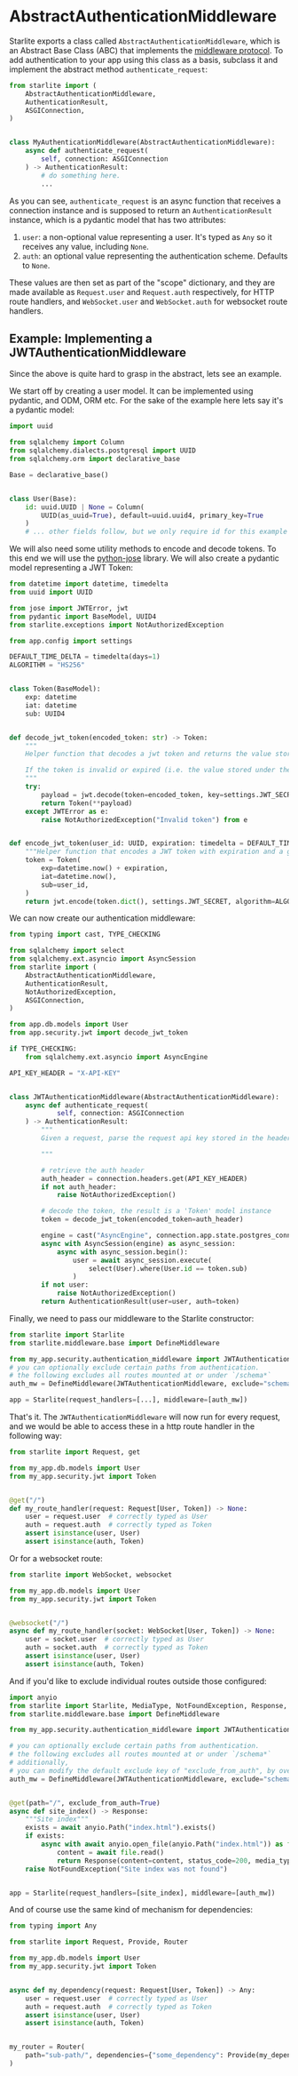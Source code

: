 # AbstractAuthenticationMiddleware

Starlite exports a class called `AbstractAuthenticationMiddleware`, which is an Abstract Base
Class (ABC) that implements the [middleware protocol](../7-middleware/0-middleware-intro.md#the-middleware-protocol). To
add authentication to your app using this class as a basis, subclass it and implement the abstract method
`authenticate_request`:

```python
from starlite import (
    AbstractAuthenticationMiddleware,
    AuthenticationResult,
    ASGIConnection,
)


class MyAuthenticationMiddleware(AbstractAuthenticationMiddleware):
    async def authenticate_request(
        self, connection: ASGIConnection
    ) -> AuthenticationResult:
        # do something here.
        ...
```

As you can see, `authenticate_request` is an async function that receives a connection instance and is supposed to return
an `AuthenticationResult` instance, which is a pydantic model that has two attributes:

1. `user`: a non-optional value representing a user. It's typed as `Any` so it receives any value, including `None`.
2. `auth`: an optional value representing the authentication scheme. Defaults to `None`.

These values are then set as part of the "scope" dictionary, and they are made available as `Request.user`
and `Request.auth` respectively, for HTTP route handlers, and `WebSocket.user` and `WebSocket.auth` for websocket route
handlers.

## Example: Implementing a JWTAuthenticationMiddleware

Since the above is quite hard to grasp in the abstract, lets see an example.

We start off by creating a user model. It can be implemented using pydantic, and ODM, ORM etc. For the sake of the
example here lets say it's a pydantic model:

```python title="my_app/db/models.py"
import uuid

from sqlalchemy import Column
from sqlalchemy.dialects.postgresql import UUID
from sqlalchemy.orm import declarative_base

Base = declarative_base()


class User(Base):
    id: uuid.UUID | None = Column(
        UUID(as_uuid=True), default=uuid.uuid4, primary_key=True
    )
    # ... other fields follow, but we only require id for this example
```

We will also need some utility methods to encode and decode tokens. To this end we will use
the [python-jose](https://github.com/mpdavis/python-jose) library. We will also create a pydantic model representing a
JWT Token:

```python title="my_app/security/jwt.py"
from datetime import datetime, timedelta
from uuid import UUID

from jose import JWTError, jwt
from pydantic import BaseModel, UUID4
from starlite.exceptions import NotAuthorizedException

from app.config import settings

DEFAULT_TIME_DELTA = timedelta(days=1)
ALGORITHM = "HS256"


class Token(BaseModel):
    exp: datetime
    iat: datetime
    sub: UUID4


def decode_jwt_token(encoded_token: str) -> Token:
    """
    Helper function that decodes a jwt token and returns the value stored under the 'sub' key

    If the token is invalid or expired (i.e. the value stored under the exp key is in the past) an exception is raised
    """
    try:
        payload = jwt.decode(token=encoded_token, key=settings.JWT_SECRET, algorithms=[ALGORITHM])
        return Token(**payload)
    except JWTError as e:
        raise NotAuthorizedException("Invalid token") from e


def encode_jwt_token(user_id: UUID, expiration: timedelta = DEFAULT_TIME_DELTA) -> str:
    """Helper function that encodes a JWT token with expiration and a given user_id"""
    token = Token(
        exp=datetime.now() + expiration,
        iat=datetime.now(),
        sub=user_id,
    )
    return jwt.encode(token.dict(), settings.JWT_SECRET, algorithm=ALGORITHM)
```

We can now create our authentication middleware:

```python title="my_app/security/authentication_middleware.py"
from typing import cast, TYPE_CHECKING

from sqlalchemy import select
from sqlalchemy.ext.asyncio import AsyncSession
from starlite import (
    AbstractAuthenticationMiddleware,
    AuthenticationResult,
    NotAuthorizedException,
    ASGIConnection,
)

from app.db.models import User
from app.security.jwt import decode_jwt_token

if TYPE_CHECKING:
    from sqlalchemy.ext.asyncio import AsyncEngine

API_KEY_HEADER = "X-API-KEY"


class JWTAuthenticationMiddleware(AbstractAuthenticationMiddleware):
    async def authenticate_request(
            self, connection: ASGIConnection
    ) -> AuthenticationResult:
        """
        Given a request, parse the request api key stored in the header and retrieve the user correlating to the token from the DB

        """

        # retrieve the auth header
        auth_header = connection.headers.get(API_KEY_HEADER)
        if not auth_header:
            raise NotAuthorizedException()

        # decode the token, the result is a 'Token' model instance
        token = decode_jwt_token(encoded_token=auth_header)

        engine = cast("AsyncEngine", connection.app.state.postgres_connection)
        async with AsyncSession(engine) as async_session:
            async with async_session.begin():
                user = await async_session.execute(
                    select(User).where(User.id == token.sub)
                )
        if not user:
            raise NotAuthorizedException()
        return AuthenticationResult(user=user, auth=token)
```

Finally, we need to pass our middleware to the Starlite constructor:

```python title="my_app/main.py"
from starlite import Starlite
from starlite.middleware.base import DefineMiddleware

from my_app.security.authentication_middleware import JWTAuthenticationMiddleware
# you can optionally exclude certain paths from authentication.
# the following excludes all routes mounted at or under `/schema*`
auth_mw = DefineMiddleware(JWTAuthenticationMiddleware, exclude="schema")

app = Starlite(request_handlers=[...], middleware=[auth_mw])
```

That's it. The `JWTAuthenticationMiddleware` will now run for every request, and we would be able to access these in a
http route handler in the following way:

```python
from starlite import Request, get

from my_app.db.models import User
from my_app.security.jwt import Token


@get("/")
def my_route_handler(request: Request[User, Token]) -> None:
    user = request.user  # correctly typed as User
    auth = request.auth  # correctly typed as Token
    assert isinstance(user, User)
    assert isinstance(auth, Token)
```

Or for a websocket route:

```python
from starlite import WebSocket, websocket

from my_app.db.models import User
from my_app.security.jwt import Token


@websocket("/")
async def my_route_handler(socket: WebSocket[User, Token]) -> None:
    user = socket.user  # correctly typed as User
    auth = socket.auth  # correctly typed as Token
    assert isinstance(user, User)
    assert isinstance(auth, Token)
```

And if you'd like to exclude individual routes outside those configured:

```python
import anyio
from starlite import Starlite, MediaType, NotFoundException, Response, get
from starlite.middleware.base import DefineMiddleware

from my_app.security.authentication_middleware import JWTAuthenticationMiddleware

# you can optionally exclude certain paths from authentication.
# the following excludes all routes mounted at or under `/schema*`
# additionally,
# you can modify the default exclude key of "exclude_from_auth", by overriding the `exclude_from_auth_key` parameter on the Authentication Middleware
auth_mw = DefineMiddleware(JWTAuthenticationMiddleware, exclude="schema")


@get(path="/", exclude_from_auth=True)
async def site_index() -> Response:
    """Site index"""
    exists = await anyio.Path("index.html").exists()
    if exists:
        async with await anyio.open_file(anyio.Path("index.html")) as file:
            content = await file.read()
            return Response(content=content, status_code=200, media_type=MediaType.HTML)
    raise NotFoundException("Site index was not found")


app = Starlite(request_handlers=[site_index], middleware=[auth_mw])
```

And of course use the same kind of mechanism for dependencies:

```python
from typing import Any

from starlite import Request, Provide, Router

from my_app.db.models import User
from my_app.security.jwt import Token


async def my_dependency(request: Request[User, Token]) -> Any:
    user = request.user  # correctly typed as User
    auth = request.auth  # correctly typed as Token
    assert isinstance(user, User)
    assert isinstance(auth, Token)


my_router = Router(
    path="sub-path/", dependencies={"some_dependency": Provide(my_dependency)}
)
```
